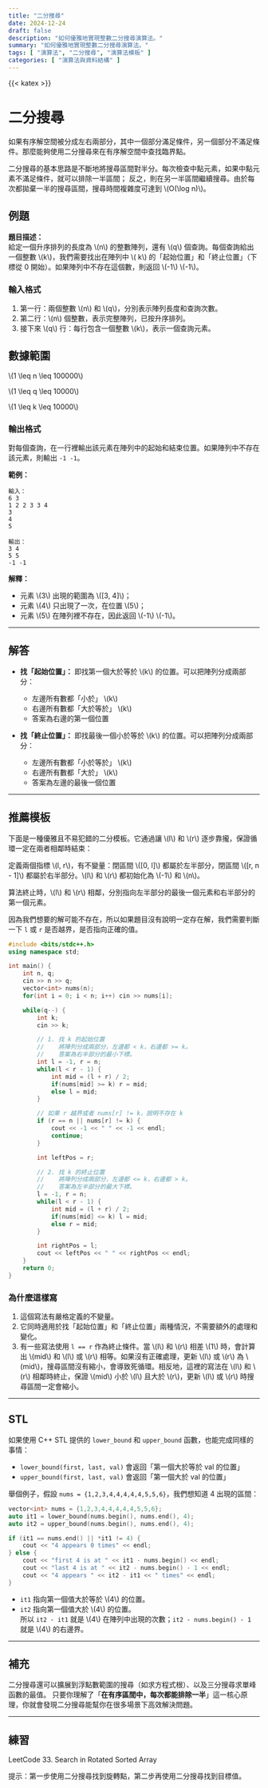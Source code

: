 ```yaml
---
title: "二分搜尋"
date: 2024-12-24
draft: false
description: "如何優雅地實現整數二分搜尋演算法。"
summary: "如何優雅地實現整數二分搜尋演算法。"
tags: [ "演算法", "二分搜尋", "演算法模板" ]
categories: [ "演算法與資料結構" ]
---
```


{{< katex >}}

# 二分搜尋

如果有序解空間被分成左右兩部分，其中一個部分滿足條件，另一個部分不滿足條件。那麼能夠使用二分搜尋來在有序解空間中查找臨界點。

二分搜尋的基本思路是不斷地將搜尋區間對半分。每次檢查中點元素，如果中點元素不滿足條件，就可以排除一半區間；
反之，則在另一半區間繼續搜尋。由於每次都拋棄一半的搜尋區間，搜尋時間複雜度可達到 \\(O(\log n)\\)。

## 例題

**題目描述：**  
給定一個升序排列的長度為 \\(n\\) 的整數陣列，還有 \\(q\\) 個查詢。每個查詢給出一個整數 \\(k\\)，我們需要找出在陣列中 \\(
k\\) 的「起始位置」和「終止位置」（下標從 0 開始）。如果陣列中不存在這個數，則返回 \\(-1\\) \\(-1\\)。

### 輸入格式

1. 第一行：兩個整數 \\(n\\) 和 \\(q\\)，分別表示陣列長度和查詢次數。
2. 第二行：\\(n\\) 個整數，表示完整陣列，已按升序排列。
3. 接下來 \\(q\\) 行：每行包含一個整數 \\(k\\)，表示一個查詢元素。

## 數據範圍

\\(1 \leq n \leq 100000\\)

\\(1 \leq q \leq 10000\\)

\\(1 \leq k \leq 10000\\)

### 輸出格式

對每個查詢，在一行裡輸出該元素在陣列中的起始和結束位置。如果陣列中不存在該元素，則輸出 `-1 -1`。

**範例：**

```
輸入：
6 3
1 2 2 3 3 4
3
4
5

輸出：
3 4
5 5
-1 -1
```

**解釋：**

- 元素 \\(3\\) 出現的範圍為 \\([3, 4]\\)；
- 元素 \\(4\\) 只出現了一次，在位置 \\(5\\)；
- 元素 \\(5\\) 在陣列裡不存在，因此返回 \\(-1\\) \\(-1\\)。

---

## 解答

- **找「起始位置」：**
  即找第一個大於等於 \\(k\\) 的位置。可以把陣列分成兩部分：
    - 左邊所有數都「小於」 \\(k\\)
    - 右邊所有數都「大於等於」 \\(k\\)
    - 答案為右邊的第一個位置

- **找「終止位置」：**
  即找最後一個小於等於 \\(k\\) 的位置。可以把陣列分成兩部分：
    - 左邊所有數都「小於等於」 \\(k\\)
    - 右邊所有數都「大於」 \\(k\\)
    - 答案為左邊的最後一個位置

---

## 推薦模板

下面是一種優雅且不易犯錯的二分模板。它通過讓 \\(l\\) 和 \\(r\\) 逐步靠攏，保證循環一定在兩者相鄰時結束：

定義兩個指標 \\(l, r\\)，有不變量：閉區間 \\([0, l]\\) 都屬於左半部分，閉區間 \\([r, n - 1]\\) 都屬於右半部分。\\(l\\)
和 \\(r\\) 都初始化為 \\(-1\\) 和 \\(n\\)。

算法終止時，\\(l\\) 和 \\(r\\) 相鄰，分別指向左半部分的最後一個元素和右半部分的第一個元素。

因為我們想要的解可能不存在，所以如果題目沒有說明一定存在解，我們需要判斷一下 `l` 或 `r` 是否越界，是否指向正確的值。

```cpp
#include <bits/stdc++.h>
using namespace std;

int main() {
    int n, q;
    cin >> n >> q;
    vector<int> nums(n);
    for(int i = 0; i < n; i++) cin >> nums[i];

    while(q--) {
        int k;
        cin >> k;

        // 1. 找 k 的起始位置
        //    將陣列分成兩部分，左邊都 < k，右邊都 >= k。
        //    答案為右半部分的最小下標。
        int l = -1, r = n;
        while(l < r - 1) {
            int mid = (l + r) / 2;
            if(nums[mid] >= k) r = mid; 
            else l = mid;
        }

        // 如果 r 越界或者 nums[r] != k，說明不存在 k
        if (r == n || nums[r] != k) {
            cout << -1 << " " << -1 << endl;
            continue;
        }

        int leftPos = r;

        // 2. 找 k 的終止位置
        //    將陣列分成兩部分，左邊都 <= k，右邊都 > k。
        //    答案為左半部分的最大下標。
        l = -1, r = n;
        while(l < r - 1) {
            int mid = (l + r) / 2;
            if(nums[mid] <= k) l = mid;
            else r = mid;
        }

        int rightPos = l;
        cout << leftPos << " " << rightPos << endl;
    }
    return 0;
}
```

### 為什麼這樣寫

1. 這個寫法有嚴格定義的不變量。
2. 它同時適用於找「起始位置」和「終止位置」兩種情況，不需要額外的處理和變化。
3. 有一些寫法使用 `l == r` 作為終止條件。當 \\(l\\) 和 \\(r\\) 相差 \\(1\\) 時，會計算出 \\(mid\\) 和 \\(l\\) 或 \\(r\\)
   相等。如果沒有正確處理，更新 \\(l\\) 或 \\(r\\) 為 \\(mid\\)，搜尋區間沒有縮小，會導致死循環。相反地，這裡的寫法在 \\(l\\)
   和 \\(r\\) 相鄰時終止，保證 \\(mid\\) 小於 \\(l\\) 且大於 \\(r\\)，更新 \\(l\\) 或 \\(r\\) 時搜尋區間一定會縮小。

---

## STL

如果使用 C++ STL 提供的 `lower_bound` 和 `upper_bound` 函數，也能完成同樣的事情：

- `lower_bound(first, last, val)` 會返回「第一個大於等於 val 的位置」
- `upper_bound(first, last, val)` 會返回「第一個大於 val 的位置」

舉個例子，假設 `nums = {1,2,3,4,4,4,4,4,5,5,6}`，我們想知道 4 出現的區間：

```cpp
vector<int> nums = {1,2,3,4,4,4,4,4,5,5,6};
auto it1 = lower_bound(nums.begin(), nums.end(), 4);
auto it2 = upper_bound(nums.begin(), nums.end(), 4);

if (it1 == nums.end() || *it1 != 4) {
    cout << "4 appears 0 times" << endl;
} else {
    cout << "first 4 is at " << it1 - nums.begin() << endl;
    cout << "last 4 is at " << it2 - nums.begin() - 1 << endl;
    cout << "4 appears " << it2 - it1 << " times" << endl;
}
```

- `it1` 指向第一個值大於等於 \\(4\\) 的位置。
- `it2` 指向第一個值大於 \\(4\\) 的位置。  
  所以 `it2 - it1` 就是 \\(4\\) 在陣列中出現的次數；`it2 - nums.begin() - 1` 就是 \\(4\\) 的右邊界。

---

## 補充

二分搜尋還可以擴展到浮點數範圍的搜尋（如求方程式根）、以及三分搜尋求單峰函數的最值。
只要你理解了「**在有序區間中，每次都能排除一半**」這一核心原理，你就會發現二分搜尋能幫你在很多場景下高效解決問題。

---

## 練習

LeetCode 33. Search in Rotated Sorted Array

提示：第一步使用二分搜尋找到旋轉點，第二步再使用二分搜尋找到目標值。